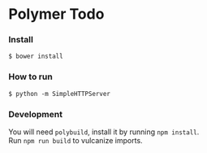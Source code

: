 # Polymer Todo

### Install

    $ bower install

### How to run

    $ python -m SimpleHTTPServer

### Development

You will need `polybuild`, install it by running `npm install`.  
Run `npm run build` to vulcanize imports.